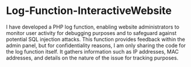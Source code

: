 # Log-Function-InteractiveWebsite

I have developed a PHP log function, enabling website administrators to monitor user activity for debugging purposes and to safeguard against potential SQL injection attacks. This function provides feedback within the admin panel, but for confidentiality reasons, I am only sharing the code for the log function itself. It gathers information such as IP addresses, MAC addresses, and details on the nature of the issue for tracking purposes.
